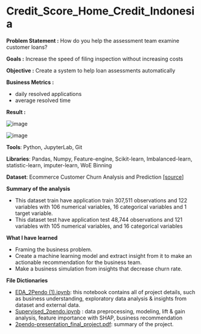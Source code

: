 # Credit_Score_Home_Credit_Indonesia

**Problem Statement :**
How do you help the assessment team examine customer loans?

**Goals :**
Increase the speed of filing inspection without increasing costs

**Objective :**
Create a system to help loan assessments automatically

**Business Metrics :**
* daily resolved applications
* average resolved time

**Result :**

![image](https://user-images.githubusercontent.com/108534539/206385847-0c974b98-744d-40d6-8163-624e4e1196b4.png)

![image](https://user-images.githubusercontent.com/108534539/206385918-f6cc9f82-089f-4f61-abbb-d1560653402e.png)


**Tools**: Python, JupyterLab, Git

**Libraries**: Pandas, Numpy, Feature-engine, Scikit-learn, Imbalanced-learn, statistic-learn, imputer-learn, WoE Binning

**Dataset**: Ecommerce Customer Churn Analysis and Prediction [[source]](https://www.kaggle.com/ankitverma2010/ecommerce-customer-churn-analysis-and-prediction)

**Summary of the analysis**
* This dataset train have application train 307,511 observations and 122 variables with 106 numerical variables, 16 categorical variables and 1 target variable.
* This dataset test have application test 48,744 observations and 121 variables with 105 numerical variables, and 16 categorical variables



**What I have learned**
* Framing the business problem. 
* Create a machine learning model and extract insight from it to make an actionable recommendation for the business team.
* Make a business simulation from insights that decrease churn rate.

**File Dictionaries**
* [EDA_2Pendo (1).ipynb](https://github.com/archie-cm/churn-for-bank-customer/blob/main/EDA_2Pendo%20(1).ipynb): this notebook contains all of project details, such as business understanding, exploratory data analysis & insights from dataset and external data.
* [Supervised_2pendo.ipynb](https://github.com/archie-cm/churn-for-bank-customer/blob/main/Supervised_2pendo.ipynb) : data preprocessing, modeling, lift & gain analysis, feature importance with SHAP, business recommendation
* [2pendo-presentation_final_project.pdf](https://github.com/archie-cm/churn-for-bank-customer/blob/main/2pendo-presentation_final_project.pdf): summary of the project.
